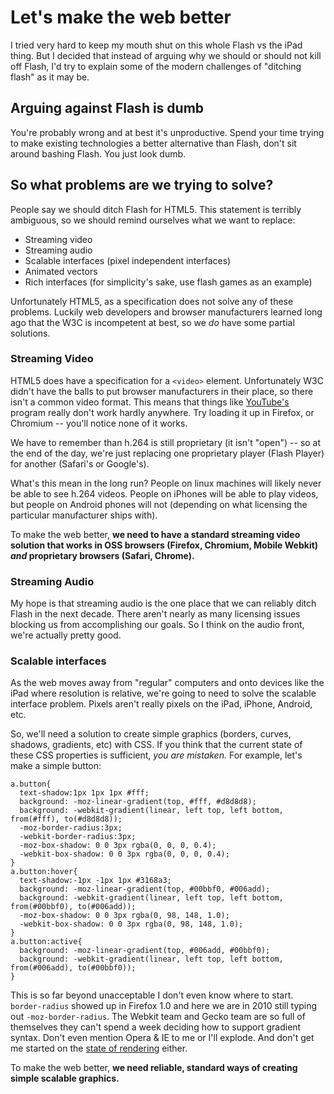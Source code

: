 # Let's make the web better

I tried very hard to keep my mouth shut on this whole Flash vs the iPad thing.  But I decided that instead of arguing why we should or should not kill off Flash, I'd try to explain some of the modern challenges of "ditching flash" as it may be.

## Arguing against Flash is dumb

You're probably wrong and at best it's unproductive.  Spend your time trying to make existing technologies a better alternative than Flash, don't sit around bashing Flash. You just look dumb.

## So what problems are we trying to solve?

People say we should ditch Flash for HTML5.  This statement is terribly ambiguous, so we should remind ourselves what we want to replace:

* Streaming video
* Streaming audio
* Scalable interfaces (pixel independent interfaces)
* Animated vectors
* Rich interfaces (for simplicity's sake, use flash games as an example)

Unfortunately HTML5, as a specification does not solve any of these problems.  Luckily web developers and browser manufacturers learned long ago that the W3C is incompetent at best, so we *do* have some partial solutions.

### Streaming Video

HTML5 does have a specification for a `<video>` element. Unfortunately W3C didn't have the balls to put browser manufacturers in their place, so there isn't a common video format.  This means that things like [YouTube's](http://youtube.com/html5) program really don't work hardly anywhere. Try loading it up in Firefox, or Chromium -- you'll notice none of it works.

We have to remember than h.264 is still proprietary (it isn't "open") -- so at the end of the day, we're just replacing one proprietary player (Flash Player) for another (Safari's or Google's).

What's this mean in the long run? People on linux machines will likely never be able to see h.264 videos.  People on iPhones will be able to play videos, but people on Android phones will not (depending on what licensing the particular manufacturer ships with).

To make the web better, **we need to have a standard streaming video solution that works in OSS browsers (Firefox, Chromium, Mobile Webkit) *and* proprietary browsers (Safari, Chrome).**

### Streaming Audio

My hope is that streaming audio is the one place that we can reliably ditch Flash in the next decade.  There aren't nearly as many licensing issues blocking us from accomplishing our goals.  So I think on the audio front, we're actually pretty good.

### Scalable interfaces

As the web moves away from "regular" computers and onto devices like the iPad where resolution is relative, we're going to need to solve the scalable interface problem.  Pixels aren't really pixels on the iPad, iPhone, Android, etc.

So, we'll need a solution to create simple graphics (borders, curves, shadows, gradients, etc) with CSS.  If you think that the current state of these CSS properties is sufficient, *you are mistaken.*  For example, let's make a simple button:

    a.button{
      text-shadow:1px 1px 1px #fff;
      background: -moz-linear-gradient(top, #fff, #d8d8d8);
      background: -webkit-gradient(linear, left top, left bottom, from(#fff), to(#d8d8d8));
      -moz-border-radius:3px;
      -webkit-border-radius:3px;
      -moz-box-shadow: 0 0 3px rgba(0, 0, 0, 0.4);
      -webkit-box-shadow: 0 0 3px rgba(0, 0, 0, 0.4);
    }
    a.button:hover{
      text-shadow:-1px -1px 1px #3168a3;
      background: -moz-linear-gradient(top, #00bbf0, #006add);
      background: -webkit-gradient(linear, left top, left bottom, from(#00bbf0), to(#006add));
      -moz-box-shadow: 0 0 3px rgba(0, 98, 148, 1.0);
      -webkit-box-shadow: 0 0 3px rgba(0, 98, 148, 1.0);
    }
    a.button:active{
      background: -moz-linear-gradient(top, #006add, #00bbf0);
      background: -webkit-gradient(linear, left top, left bottom, from(#006add), to(#00bbf0));
    }

This is so far beyond unacceptable I don't even know where to start.  `border-radius` showed up in Firefox 1.0 and here we are in 2010 still typing out `-moz-border-radius`.  The Webkit team and Gecko team are so full of themselves they can't spend a week deciding how to support gradient syntax. Don't even mention Opera & IE to me or I'll explode. And don't get me started on the [state of rendering](http://www.flickr.com/photos/kneath/3388433187/) either.

To make the web better, **we need reliable, standard ways of creating simple scalable graphics.**